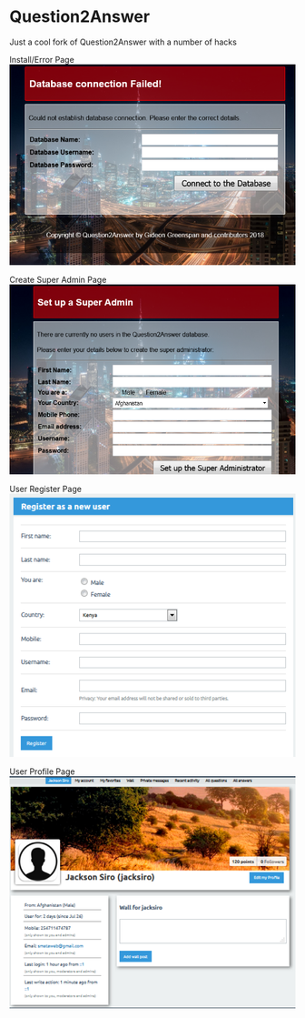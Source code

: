 # Question2Answer
Just a cool fork of Question2Answer with a number of hacks

Install/Error Page
<img src="qa-media/qa-install.PNG"/>


Create Super Admin Page
<img src="qa-media/qa-super.PNG"/>


User Register Page
<img src="qa-media/qa-register.PNG"/>


User Profile Page
<img src="qa-media/qa-profile.PNG"/>
